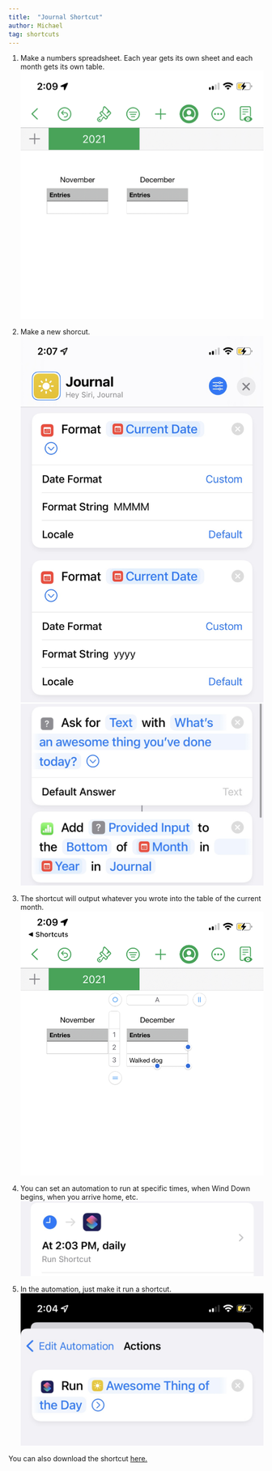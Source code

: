 ```yaml
---
title:  "Journal Shortcut"
author: Michael
tag: shortcuts
---
```

1. Make a numbers spreadsheet. Each year gets its own sheet and each month gets its own table.
![Numbers file](/assets/shortcuts/Journal/numbersfile.jpeg)

2. Make a new shorcut.
![Format date](/assets/shortcuts/Journal/formatdates.jpeg)
![Ask for input and output to numbers](/assets/shortcuts/Journal/askthenoutput.jpeg)

3. The shortcut will output whatever you wrote into the table of the current month.
![Numbers file updated](/assets/shortcuts/Journal/numbersfileupdated.jpeg)

4. You can set an automation to run at specific times, when Wind Down begins, when you arrive home, etc.
![Automation](/assets/shortcuts/Journal/automation.jpeg)

4. In the automation, just make it run a shortcut.
![Run shortcut](/assets/shortcuts/Journal/runshortcut.jpeg)

You can also download the shortcut [here.](https://www.icloud.com/shortcuts/8fcb3f11dc164e70815e80b646c485f7)
